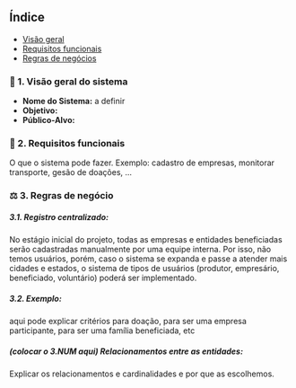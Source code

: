 ## Índice
- [Visão geral](#📌_1._Visao_geral_do_sistema)
- [Requisitos funcionais](#📝_2._Requisitos_funcionais)
- [Regras de negócios](#⚖️_3._Regras_de_negócio)

### 📌 1. Visão geral do sistema
- **Nome do Sistema:** a definir 
- **Objetivo:** 
- **Público-Alvo:** 

### 📝 2. Requisitos funcionais
O que o sistema pode fazer. Exemplo: cadastro de empresas, monitorar transporte, gesão de doações, ...


### ⚖️ 3. Regras de negócio
##### 3.1. Registro centralizado: 
No estágio inicial do projeto, todas as empresas e entidades beneficiadas serão cadastradas manualmente por uma equipe interna. Por isso, não temos usuários, porém, caso o sistema se expanda e passe a atender mais cidades e estados, o sistema de tipos de usuários (produtor, empresário, beneficiado, voluntário) poderá ser implementado.

##### 3.2. Exemplo: 
aqui pode explicar critérios para doação, para ser uma empresa participante, para ser uma família beneficiada, etc


##### (colocar o 3.NUM aqui) Relacionamentos entre as entidades: 
Explicar os relacionamentos e cardinalidades e por que as escolhemos. 